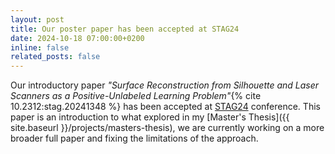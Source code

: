 ```yaml
---
layout: post
title: Our poster paper has been accepted at STAG24
date: 2024-10-18 07:00:00+0200
inline: false
related_posts: false
---
```


Our introductory paper _"Surface Reconstruction from Silhouette and Laser Scanners as a Positive-Unlabeled Learning Problem"_{% cite 10.2312:stag.20241348 %} has been accepted at [STAG24](https://www.stag-conference.org/2024/) conference.
This paper is an introduction to what explored in my [Master's Thesis]({{ site.baseurl }}/projects/masters-thesis), we are currently working on a more broader full paper and fixing the limitations of the approach.
